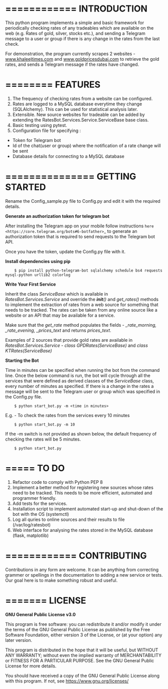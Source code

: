 ============
INTRODUCTION
============
This python program implements a simple and basic framework for periodically checking rates of any tradeables which are available on the web (e.g. Rates of gold, silver, stocks etc.), and sending a Telegram message to a user or group if there is any change in the rates from the last check.

For demonstration, the program currently scrapes 2 websites - www.khaleejtimes.com and www.goldpricesdubai.com to retrieve the gold rates, and sends a Telegram message if the rates have changed.

========
FEATURES
========
1. The frequency of checking rates from a website can be configured.
2. Rates are logged to a MySQL database everytime they change (SQLAlchemy). This can be used for statistical analysis later.
3. Extensible. New source websites for tradeable can be added by extending the RatesBot.Services.Service.ServiceBase base class.
4. Basic testing using pytest.
5. Configuration file for specifying :
 - Token for Telegram bot
 - Id of the chat(user or group) where the notification of a rate change will be sent
 - Database details for connecting to a MySQL database

===============
GETTING STARTED
===============
Rename the Config_sample.py file to Config.py and edit it with the required details.

**Generate an authorization token for telegram bot**

After installing the Telegram app on your mobile follow instructions `here <https://core.telegram.org/bots#6-botfather>`_ to generate an authorization token that is required to send requests to the Telegram bot API.

Once you have the token, update the Config.py file with it.


**Install dependencies using pip**

```
    $ pip install python-telegram-bot sqlalchemy schedule bs4 requests mysql-python urllib2 colorlog
```

**Write Your First Service**

Inherit the class *ServiceBase* which is available in *RatesBot.Services.Service* and override the *__init__()* and *get_rates()* methods to implement the extraction of rates from a web source for something that needs to be tracked. The rates can be taken from any online source like a website or an API that may be available for a service.

Make sure that the *get_rate* method populates the fields - *_rate_morning, _rate_evening, _prices_text* and returns *prices_text*.

Examples of 2 sources that provide gold rates are available in *RatesBot.Services.Service* - *class GPDRates(ServiceBase)* and *class KTRates(ServiceBase)*

**Starting the Bot**

Time in minutes can be specified when running the bot from the command line. Once the below command is run, the bot will cycle through all the services that were defined as derived classes of the *ServiceBase* class, every number of minutes as specified. If there is a change in the rates a message will be sent to the Telegram user or group which was specified in the Config.py file.

```
    $ python start_bot.py -m <time in minutes>
```

E.g. - To check the rates from the services every 10 minutes

```
    $ python start_bot.py -m 10
```
  
If the -m switch is not provided as shown below, the default frequency of checking the rates will be 5 minutes.

```
    $ python start_bot.py
```

=====
TO DO
=====
1. Refactor code to comply with Python PEP 8
2. Implement a better method for registering new sources whose rates need to be tracked. This needs to be more efficient, automated and programmer friendly.
3. Add tests for the services.
4. Installation script to implement automated start-up and shut-down of the bot with the OS (systemctl)
5. Log all quries to online sources and their results to file (/var/log/ratesbot)
6. Web interface for analysing the rates stored in the MySQL database (flask, matplotlib)

============
CONTRIBUTING
============
Contributions in any form are welcome. It can be anything from correcting grammer or spellings in the documentation to adding a new service or tests. Our goal here is to make something robust and useful.

=======
LICENSE
=======

**GNU General Public License v3.0**

This program is free software: you can redistribute it and/or modify it under the terms of the GNU General Public License as published by the Free Software Foundation, either version 3 of the License, or (at your option) any later version.

This program is distributed in the hope that it will be useful, but WITHOUT ANY WARRANTY; without even the implied warranty of MERCHANTABILITY or FITNESS FOR A PARTICULAR PURPOSE.  See the GNU General Public License for more details.

You should have received a copy of the GNU General Public License along with this program.  If not, see <https://www.gnu.org/licenses/>